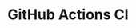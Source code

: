 # GitHub Actions CI


















































































































































































































































































































































































































































































































































































































































































































































































































































































































































































































































































































































































































































































































































































































































































































































































































































































































































































































































































































































































































































































































































































